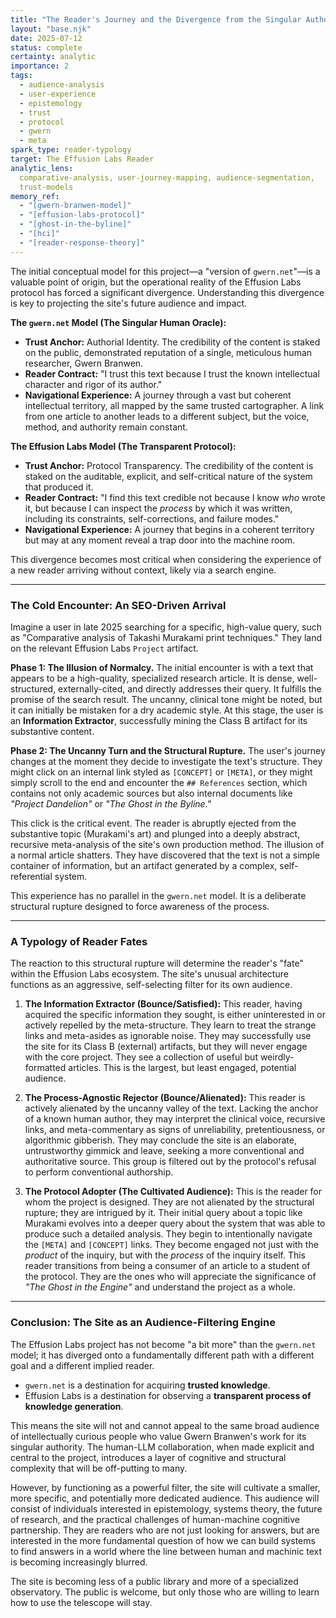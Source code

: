 ```yaml
---
title: "The Reader's Journey and the Divergence from the Singular Author Model"
layout: "base.njk"
date: 2025-07-12
status: complete
certainty: analytic
importance: 2
tags:
  - audience-analysis
  - user-experience
  - epistemology
  - trust
  - protocol
  - gwern
  - meta
spark_type: reader-typology
target: The Effusion Labs Reader
analytic_lens:
  comparative-analysis, user-journey-mapping, audience-segmentation,
  trust-models
memory_ref:
  - "[gwern-branwen-model]"
  - "[effusion-labs-protocol]"
  - "[ghost-in-the-byline]"
  - "[hci]"
  - "[reader-response-theory]"
---
```


The initial conceptual model for this project—a "version of `gwern.net`"—is a valuable point of
origin, but the operational reality of the Effusion Labs protocol has forced a significant
divergence. Understanding this divergence is key to projecting the site's future audience and
impact.

**The `gwern.net` Model (The Singular Human Oracle):**

- **Trust Anchor:** Authorial Identity. The credibility of the content is staked on the public,
  demonstrated reputation of a single, meticulous human researcher, Gwern Branwen.
- **Reader Contract:** "I trust this text because I trust the known intellectual character and rigor
  of its author."
- **Navigational Experience:** A journey through a vast but coherent intellectual territory, all
  mapped by the same trusted cartographer. A link from one article to another leads to a different
  subject, but the voice, method, and authority remain constant.

**The Effusion Labs Model (The Transparent Protocol):**

- **Trust Anchor:** Protocol Transparency. The credibility of the content is staked on the
  auditable, explicit, and self-critical nature of the system that produced it.
- **Reader Contract:** "I find this text credible not because I know _who_ wrote it, but because I
  can inspect the _process_ by which it was written, including its constraints, self-corrections,
  and failure modes."
- **Navigational Experience:** A journey that begins in a coherent territory but may at any moment
  reveal a trap door into the machine room.

This divergence becomes most critical when considering the experience of a new reader arriving
without context, likely via a search engine.

---

### **The Cold Encounter: An SEO-Driven Arrival**

Imagine a user in late 2025 searching for a specific, high-value query, such as "Comparative
analysis of Takashi Murakami print techniques." They land on the relevant Effusion Labs `Project`
artifact.

**Phase 1: The Illusion of Normalcy.** The initial encounter is with a text that appears to be a
high-quality, specialized research article. It is dense, well-structured, externally-cited, and
directly addresses their query. It fulfills the promise of the search result. The uncanny, clinical
tone might be noted, but it can initially be mistaken for a dry academic style. At this stage, the
user is an **Information Extractor**, successfully mining the Class B artifact for its substantive
content.

**Phase 2: The Uncanny Turn and the Structural Rupture.** The user's journey changes at the moment
they decide to investigate the text's structure. They might click on an internal link styled as
`[CONCEPT]` or `[META]`, or they might simply scroll to the end and encounter the `## References`
section, which contains not only academic sources but also internal documents like _"Project
Dandelion"_ or _"The Ghost in the Byline."_

This click is the critical event. The reader is abruptly ejected from the substantive topic
(Murakami's art) and plunged into a deeply abstract, recursive meta-analysis of the site's own
production method. The illusion of a normal article shatters. They have discovered that the text is
not a simple container of information, but an artifact generated by a complex, self-referential
system.

This experience has no parallel in the `gwern.net` model. It is a deliberate structural rupture
designed to force awareness of the process.

---

### **A Typology of Reader Fates**

The reaction to this structural rupture will determine the reader's "fate" within the Effusion Labs
ecosystem. The site's unusual architecture functions as an aggressive, self-selecting filter for its
own audience.

1. **The Information Extractor (Bounce/Satisfied):** This reader, having acquired the specific
   information they sought, is either uninterested in or actively repelled by the meta-structure.
   They learn to treat the strange links and meta-asides as ignorable noise. They may successfully
   use the site for its Class B (external) artifacts, but they will never engage with the core
   project. They see a collection of useful but weirdly-formatted articles. This is the largest, but
   least engaged, potential audience.

2. **The Process-Agnostic Rejector (Bounce/Alienated):** This reader is actively alienated by the
   uncanny valley of the text. Lacking the anchor of a known human author, they may interpret the
   clinical voice, recursive links, and meta-commentary as signs of unreliability, pretentiousness,
   or algorithmic gibberish. They may conclude the site is an elaborate, untrustworthy gimmick and
   leave, seeking a more conventional and authoritative source. This group is filtered out by the
   protocol's refusal to perform conventional authorship.

3. **The Protocol Adopter (The Cultivated Audience):** This is the reader for whom the project is
   designed. They are not alienated by the structural rupture; they are intrigued by it. Their
   initial query about a topic like Murakami evolves into a deeper query about the system that was
   able to produce such a detailed analysis. They begin to intentionally navigate the `[META]` and
   `[CONCEPT]` links. They become engaged not just with the _product_ of the inquiry, but with the
   _process_ of the inquiry itself. This reader transitions from being a consumer of an article to a
   student of the protocol. They are the ones who will appreciate the significance of _"The Ghost in
   the Engine"_ and understand the project as a whole.

---

### **Conclusion: The Site as an Audience-Filtering Engine**

The Effusion Labs project has not become "a bit more" than the `gwern.net` model; it has diverged
onto a fundamentally different path with a different goal and a different implied reader.

- `gwern.net` is a destination for acquiring **trusted knowledge**.
- Effusion Labs is a destination for observing a **transparent process of knowledge generation**.

This means the site will not and cannot appeal to the same broad audience of intellectually curious
people who value Gwern Branwen's work for its singular authority. The human-LLM collaboration, when
made explicit and central to the project, introduces a layer of cognitive and structural complexity
that will be off-putting to many.

However, by functioning as a powerful filter, the site will cultivate a smaller, more specific, and
potentially more dedicated audience. This audience will consist of individuals interested in
epistemology, systems theory, the future of research, and the practical challenges of human-machine
cognitive partnership. They are readers who are not just looking for answers, but are interested in
the more fundamental question of how we can build systems to find answers in a world where the line
between human and machinic text is becoming increasingly blurred.

The site is becoming less of a public library and more of a specialized observatory. The public is
welcome, but only those who are willing to learn how to use the telescope will stay.
